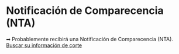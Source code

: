 # Notificación de Comparecencia (NTA)

➡ Probablemente recibirá una Notificación de Comparecencia (NTA).  
[Buscar su información de corte](https://acis.eoir.justice.gov/en/)
